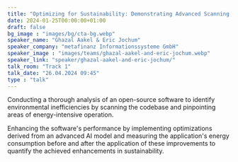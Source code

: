 ```yaml
---
title: "Optimizing for Sustainability: Demonstrating Advanced Scanning, Energy Consumption Analysis, and AI-Driven Enhancement of IT Applications 🇬🇧"
date: 2024-01-25T00:00:00+01:00
draft: false
bg_image : "images/bg/cta-bg.webp"
speaker_name: "Ghazal Aakel & Eric Jochum"
speaker_company: "metafinanz Informationssysteme GmbH"
speaker_image : "images/teams/ghazal-aakel-and-eric-jochum.webp"
speaker_link: "speaker/ghazal-aakel-and-eric-jochum/"
talk_room: "Track 1"
talk_date: "26.04.2024 09:45"
type : "talk"
---
```


Conducting a thorough analysis of an open-source software to identify environmental inefficiencies by scanning the codebase and pinpointing areas of energy-intensive operation. 

Enhancing the software's performance by implementing optimizations derived from an advanced AI model and measuring the application's energy consumption before and after the application of these improvements to quantify the achieved enhancements in sustainability.
